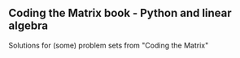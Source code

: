 ## Coding the Matrix book - Python and linear algebra
Solutions for (some) problem sets from "Coding the Matrix"
